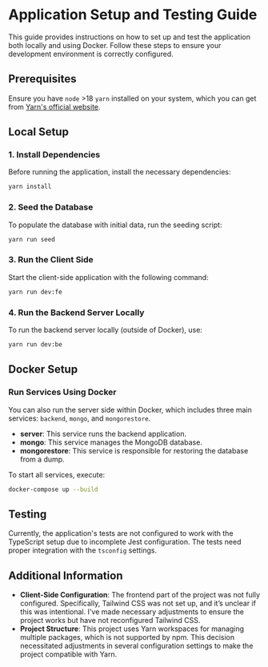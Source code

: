 # Application Setup and Testing Guide

This guide provides instructions on how to set up and test the application both locally and using Docker. Follow these steps to ensure your development environment is correctly configured.

## Prerequisites

Ensure you have `node` >18 `yarn` installed on your system, which you can get from [Yarn's official website](https://yarnpkg.com/getting-started/install).

## Local Setup

### 1. Install Dependencies

Before running the application, install the necessary dependencies:

```bash
yarn install
```

### 2. Seed the Database

To populate the database with initial data, run the seeding script:

```bash
yarn run seed
```

### 3. Run the Client Side

Start the client-side application with the following command:

```bash
yarn run dev:fe
```

### 4. Run the Backend Server Locally

To run the backend server locally (outside of Docker), use:

```bash
yarn run dev:be
```

## Docker Setup

### Run Services Using Docker

You can also run the server side within Docker, which includes three main services: `backend`, `mongo`, and `mongorestore`.

- **server**: This service runs the backend application.
- **mongo**: This service manages the MongoDB database.
- **mongorestore**: This service is responsible for restoring the database from a dump.

To start all services, execute:

```bash
docker-compose up --build
```

## Testing

Currently, the application's tests are not configured to work with the TypeScript setup due to incomplete Jest configuration. The tests need proper integration with the `tsconfig` settings.

## Additional Information

- **Client-Side Configuration**: The frontend part of the project was not fully configured. Specifically, Tailwind CSS was not set up, and it’s unclear if this was intentional. I've made necessary adjustments to ensure the project works but have not reconfigured Tailwind CSS.
- **Project Structure**: This project uses Yarn workspaces for managing multiple packages, which is not supported by npm. This decision necessitated adjustments in several configuration settings to make the project compatible with Yarn.
